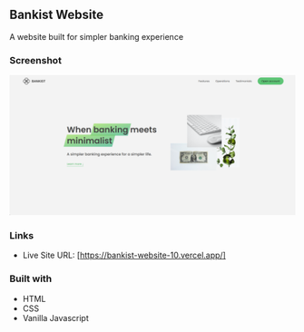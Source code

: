 ## Bankist Website

A website built for simpler banking experience

### Screenshot

![](screenshot/Screenshot.png)

### Links

- Live Site URL: [https://bankist-website-10.vercel.app/]

### Built with

- HTML
- CSS
- Vanilla Javascript
